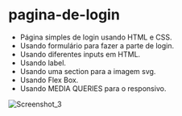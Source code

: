# pagina-de-login
- Página simples de login usando HTML e CSS.
- Usando formulário para fazer a parte de login.
- Usando diferentes inputs em HTML.
- Usando label.
- Usando uma section para a imagem svg.
- Usando Flex Box.
- Usando MEDIA QUERIES para o responsivo.


![Screenshot_3](https://user-images.githubusercontent.com/103678075/165628959-9076dccb-dc7b-441e-83a8-5557925da86d.png)
